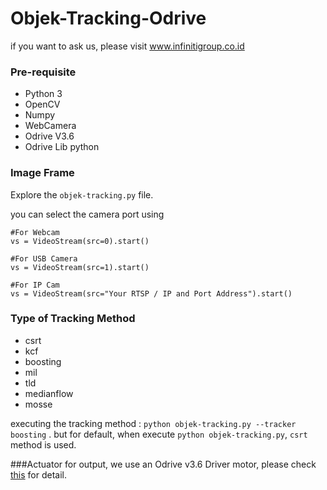 # Objek-Tracking-Odrive
if you want to ask us, please visit www.infinitigroup.co.id

### Pre-requisite
- Python 3
- OpenCV
- Numpy
- WebCamera
- Odrive V3.6
- Odrive Lib python

### Image Frame

Explore the `objek-tracking.py` file.

you can select the camera port using 
```
#For Webcam
vs = VideoStream(src=0).start() 
```
```
#For USB Camera
vs = VideoStream(src=1).start() 
```
```
#For IP Cam
vs = VideoStream(src="Your RTSP / IP and Port Address").start() 
```
### Type of Tracking Method
- csrt
- kcf
- boosting
- mil
- tld
- medianflow
- mosse

executing the tracking method : `python objek-tracking.py --tracker boosting` . but for default, when execute `python objek-tracking.py`,  `csrt` method is used.

###Actuator
for output, we use an Odrive v3.6 Driver motor, please check [this](https://odriverobotics.com/) for detail.

